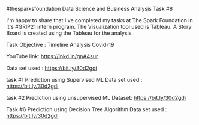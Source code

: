 #thesparksfoundation
Data Science and Business Analysis 
Task #8

I'm happy to share that I've completed my tasks at The Spark Foundation in it's #GRIP21 intern program.
The Visualization tool used is Tableau. A Story Board is created using the Tableau for the analysis.  

Task Objective : Timeline Analysis Covid-19

YouTube link: https://lnkd.in/gnA4sur

Data set used : https://bit.ly/30d2gdi

task #1 Prediction using Supervised ML 
Data set used : https://bit.ly/30d2gdi

task #2 Prediction using unsupervised ML 
Dataset: https://bit.ly/30d2gdi

Task #6 Prediction using Decision Tree Algorithm
Data set used : https://bit.ly/30d2gdi


